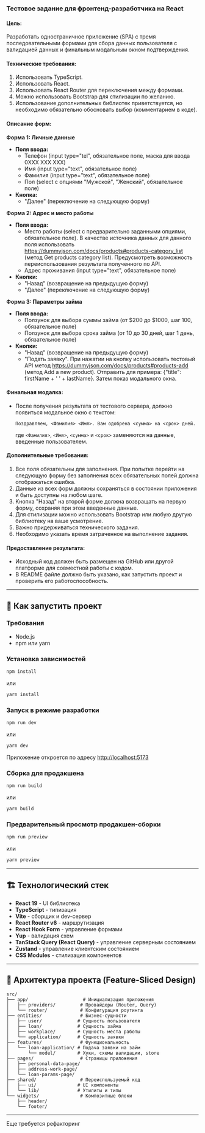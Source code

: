
### Тестовое задание для фронтенд-разработчика на React

#### Цель:
Разработать одностраничное приложение (SPA) с тремя последовательными формами для сбора данных пользователя с валидацией данных и финальным модальным окном подтверждения.

#### Технические требования:
1. Использовать TypeScript.
2. Использовать React.
3. Использовать React Router для переключения между формами.
4. Можно использовать Bootstrap для стилизации по желанию.
5. Использование дополнительных библиотек приветствуется, но необходимо обязательно обосновать выбор (комментарием в коде).

#### Описание форм:

**Форма 1: Личные данные**
- **Поля ввода:**
    - Телефон (input type="tel", обязательное поле, маска для ввода 0XXX XXX XXX)
    - Имя (input type="text", обязательное поле)
    - Фамилия (input type="text", обязательное поле)
    - Пол (select с опциями "Мужской", "Женский", обязательное поле)
- **Кнопка:**
    - "Далее" (переключение на следующую форму)

**Форма 2: Адрес и место работы**
- **Поля ввода:**
    - Место работы (select с предварительно заданными опциями, обязательное поле). В качестве источника данных для данного поля использовать https://dummyjson.com/docs/products#products-category_list (метод Get products category list). Предусмотреть возможность переиспользования результата полученного по API.
    - Адрес проживания (input type="text", обязательное поле)
- **Кнопки:**
    - "Назад" (возвращение на предыдущую форму)
    - "Далее" (переключение на следующую форму)

**Форма 3: Параметры займа**
- **Поля ввода:**
    - Ползунок для выбора суммы займа (от $200 до $1000, шаг 100, обязательное поле)
    - Ползунок для выбора срока займа (от 10 до 30 дней, шаг 1 день, обязательное поле)
- **Кнопки:**
    - "Назад" (возвращение на предыдущую форму)
    - "Подать заявку". При нажатии на кнопку использовать тестовый API метод https://dummyjson.com/docs/products#products-add (метод Add a new product). Отправить для примера: {"title": firstName + ' ' + lastName}. Затем показ модального окна.

#### Финальная модалка:
- После получения результата от тестового сервера, должно появиться модальное окно с текстом:
  ```
  Поздравляем, <Фамилия> <Имя>. Вам одобрена <сумма> на <срок> дней.
  ```
  где `<Фамилия>`, `<Имя>`, `<сумма>` и `<срок>` заменяются на данные, введенные пользователем.

#### Дополнительные требования:
1. Все поля обязательны для заполнения. При попытке перейти на следующую форму без заполнения всех обязательных полей должна отображаться ошибка.
2. Данные из всех форм должны сохраняться в состоянии приложения и быть доступны на любом шаге.
3. Кнопка "Назад" на второй форме должна возвращать на первую форму, сохраняя при этом введенные данные.
4. Для стилизации можно использовать Bootstrap или любую другую библиотеку на ваше усмотрение.
5. Важно придерживаться технического задания.
6. Необходимо указать время затраченное на выполнение задания.

#### Предоставление результата:
- Исходный код должен быть размещен на GitHub или другой платформе для совместной работы с кодом.
- В README файле должно быть указано, как запустить проект и проверить его работоспособность.

---

## 🚀 Как запустить проект

### Требования
- Node.js
- npm или yarn

### Установка зависимостей

```bash
npm install
```

или

```bash
yarn install
```

### Запуск в режиме разработки

```bash
npm run dev
```

или

```bash
yarn dev
```

Приложение откроется по адресу [http://localhost:5173](http://localhost:5173)

### Сборка для продакшена

```bash
npm run build
```

или

```bash
yarn build
```

### Предварительный просмотр продакшен-сборки

```bash
npm run preview
```

или

```bash
yarn preview
```

---

## 🏗️ Технологический стек

- **React 19** - UI библиотека
- **TypeScript** - типизация
- **Vite** - сборщик и dev-сервер
- **React Router v6** - маршрутизация
- **React Hook Form** - управление формами
- **Yup** - валидация схем
- **TanStack Query (React Query)** - управление серверным состоянием
- **Zustand** - управление клиентским состоянием
- **CSS Modules** - стилизация компонентов

---

## 📁 Архитектура проекта (Feature-Sliced Design)

```
src/
├── app/                    # Инициализация приложения
│   ├── providers/         # Провайдеры (Router, Query)
│   └── router/            # Конфигурация роутинга
├── entities/              # Бизнес-сущности
│   ├── user/             # Сущность пользователя
│   ├── loan/             # Сущность займа
│   ├── workplace/        # Сущность места работы
│   └── application/      # Сущность заявки
├── features/              # Функциональность
│   └── loan-application/ # Подача заявки на займ
│       └── model/        # Хуки, схемы валидации, store
├── pages/                 # Страницы приложения
│   ├── personal-data-page/
│   ├── address-work-page/
│   └── loan-params-page/
├── shared/                # Переиспользуемый код
│   ├── ui/               # UI компоненты
│   └── lib/              # Утилиты и типы
└── widgets/               # Композитные блоки
    ├── header/
    └── footer/
```

---

Еще требуется рефакторинг
